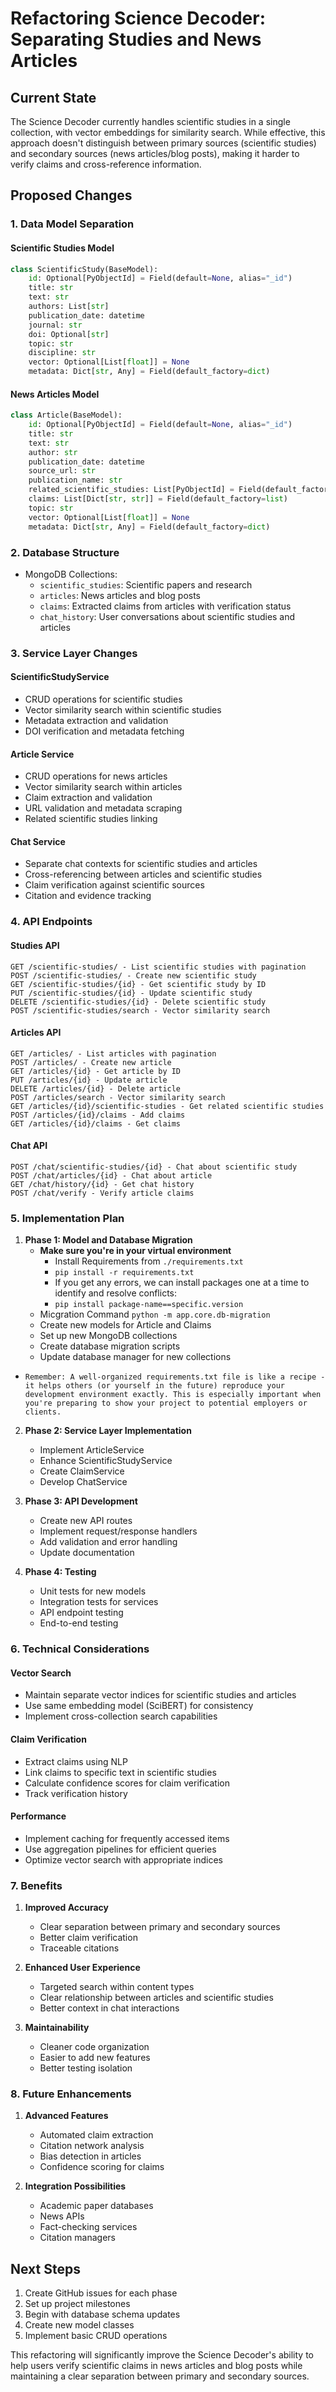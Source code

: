 # Refactoring Science Decoder: Separating Studies and News Articles

## Current State

The Science Decoder currently handles scientific studies in a single collection, with vector embeddings for similarity search. While effective, this approach doesn't distinguish between primary sources (scientific studies) and secondary sources (news articles/blog posts), making it harder to verify claims and cross-reference information.

## Proposed Changes

### 1. Data Model Separation

#### Scientific Studies Model
```python
class ScientificStudy(BaseModel):
    id: Optional[PyObjectId] = Field(default=None, alias="_id")
    title: str
    text: str
    authors: List[str]
    publication_date: datetime
    journal: str
    doi: Optional[str]
    topic: str
    discipline: str
    vector: Optional[List[float]] = None
    metadata: Dict[str, Any] = Field(default_factory=dict)
```

#### News Articles Model
```python
class Article(BaseModel):
    id: Optional[PyObjectId] = Field(default=None, alias="_id")
    title: str
    text: str
    author: str
    publication_date: datetime
    source_url: str
    publication_name: str
    related_scientific_studies: List[PyObjectId] = Field(default_factory=list)
    claims: List[Dict[str, str]] = Field(default_factory=list)
    topic: str
    vector: Optional[List[float]] = None
    metadata: Dict[str, Any] = Field(default_factory=dict)
```

### 2. Database Structure

- MongoDB Collections:
  - `scientific_studies`: Scientific papers and research
  - `articles`: News articles and blog posts
  - `claims`: Extracted claims from articles with verification status
  - `chat_history`: User conversations about scientific studies and articles

### 3. Service Layer Changes

#### ScientificStudyService
- CRUD operations for scientific studies
- Vector similarity search within scientific studies
- Metadata extraction and validation
- DOI verification and metadata fetching

#### Article Service
- CRUD operations for news articles
- Vector similarity search within articles
- Claim extraction and validation
- URL validation and metadata scraping
- Related scientific studies linking

#### Chat Service
- Separate chat contexts for scientific studies and articles
- Cross-referencing between articles and scientific studies
- Claim verification against scientific sources
- Citation and evidence tracking

### 4. API Endpoints

#### Studies API
```
GET /scientific-studies/ - List scientific studies with pagination
POST /scientific-studies/ - Create new scientific study
GET /scientific-studies/{id} - Get scientific study by ID
PUT /scientific-studies/{id} - Update scientific study
DELETE /scientific-studies/{id} - Delete scientific study
POST /scientific-studies/search - Vector similarity search
```

#### Articles API
```
GET /articles/ - List articles with pagination
POST /articles/ - Create new article
GET /articles/{id} - Get article by ID
PUT /articles/{id} - Update article
DELETE /articles/{id} - Delete article
POST /articles/search - Vector similarity search
GET /articles/{id}/scientific-studies - Get related scientific studies
POST /articles/{id}/claims - Add claims
GET /articles/{id}/claims - Get claims
```

#### Chat API
```
POST /chat/scientific-studies/{id} - Chat about scientific study
POST /chat/articles/{id} - Chat about article
GET /chat/history/{id} - Get chat history
POST /chat/verify - Verify article claims
```

### 5. Implementation Plan

1. **Phase 1: Model and Database Migration**
   - **Make sure you're in your virtual environment**
     - Install Requirements from `./requirements.txt`
     - `pip install -r requirements.txt`
     - If you get any errors, we can install packages one at a time to identify and resolve conflicts:
      - `pip install package-name==specific.version`
   - Micgration Command `python -m app.core.db-migration`
   - Create new models for Article and Claims
   - Set up new MongoDB collections
   - Create database migration scripts
   - Update database manager for new collections
 - `Remember: A well-organized requirements.txt file is like a recipe - it helps others (or yourself in the future) reproduce your development environment exactly. This is especially important when you're preparing to show your project to potential employers or clients.`

2. **Phase 2: Service Layer Implementation**
   - Implement ArticleService
   - Enhance ScientificStudyService
   - Create ClaimService
   - Develop ChatService

3. **Phase 3: API Development**
   - Create new API routes
   - Implement request/response handlers
   - Add validation and error handling
   - Update documentation

4. **Phase 4: Testing**
   - Unit tests for new models
   - Integration tests for services
   - API endpoint testing
   - End-to-end testing

### 6. Technical Considerations

#### Vector Search
- Maintain separate vector indices for scientific studies and articles
- Use same embedding model (SciBERT) for consistency
- Implement cross-collection search capabilities

#### Claim Verification
- Extract claims using NLP
- Link claims to specific text in scientific studies
- Calculate confidence scores for claim verification
- Track verification history

#### Performance
- Implement caching for frequently accessed items
- Use aggregation pipelines for efficient queries
- Optimize vector search with appropriate indices

### 7. Benefits

1. **Improved Accuracy**
   - Clear separation between primary and secondary sources
   - Better claim verification
   - Traceable citations

2. **Enhanced User Experience**
   - Targeted search within content types
   - Clear relationship between articles and scientific studies
   - Better context in chat interactions

3. **Maintainability**
   - Cleaner code organization
   - Easier to add new features
   - Better testing isolation

### 8. Future Enhancements

1. **Advanced Features**
   - Automated claim extraction
   - Citation network analysis
   - Bias detection in articles
   - Confidence scoring for claims

2. **Integration Possibilities**
   - Academic paper databases
   - News APIs
   - Fact-checking services
   - Citation managers

## Next Steps

1. Create GitHub issues for each phase
2. Set up project milestones
3. Begin with database schema updates
4. Create new model classes
5. Implement basic CRUD operations

This refactoring will significantly improve the Science Decoder's ability to help users verify scientific claims in news articles and blog posts while maintaining a clear separation between primary and secondary sources.